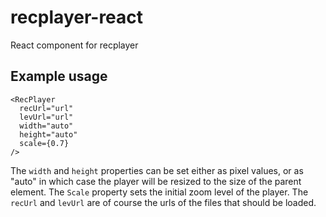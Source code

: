 # recplayer-react
React component for recplayer

## Example usage
```
<RecPlayer
  recUrl="url"
  levUrl="url"
  width="auto"
  height="auto"
  scale={0.7}
/>
```

The ```width``` and ```height``` properties can be set either as pixel values, or as "auto" in which case the player will be resized to the size of the parent element. The ```Scale``` property sets the initial zoom level of the player. The ```recUrl``` and ```levUrl``` are of course the urls of the files that should be loaded.
